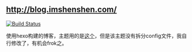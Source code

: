## http://blog.imshenshen.com/

[![Build Status](https://travis-ci.org/imshenshen/imshenshen.github.io.svg?branch=hexo)](https://travis-ci.org/imshenshen/imshenshen.github.io)

使用hexo构建的博客，主题用的是[这个](https://github.com/Kaijun/hexo-theme-huxblog)，但是该主题没有拆分config文件，我自行修改了，有机会frok之。
